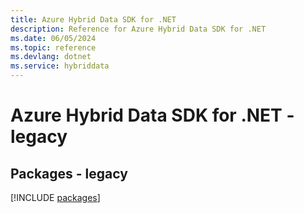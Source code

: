 ```yaml
---
title: Azure Hybrid Data SDK for .NET
description: Reference for Azure Hybrid Data SDK for .NET
ms.date: 06/05/2024
ms.topic: reference
ms.devlang: dotnet
ms.service: hybriddata
---
```

# Azure Hybrid Data SDK for .NET - legacy
## Packages - legacy
[!INCLUDE [packages](hybrid-data-index.md)]